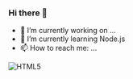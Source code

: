 ### Hi there 👋
- 🔭 I’m currently working on ...
- 🌱 I’m currently learning Node.js
- 📫 How to reach me: ...


![HTML5](https://www.flaticon.com/svg/vstatic/svg/1051/1051277.svg?token=exp=1619948578~hmac=a9f90b8876e352d215477b9863e97b7b "HTML5")
<!--
**radzikoska123/radzikoska123** is a ✨ _special_ ✨ repository because its `README.md` (this file) appears on your GitHub profile.

Here are some ideas to get you started:

- 🔭 I’m currently working on ...
- 🌱 I’m currently learning ...
- 👯 I’m looking to collaborate on ...
- 🤔 I’m looking for help with ...
- 💬 Ask me about ...
- 📫 How to reach me: ...
- 😄 Pronouns: ...
- ⚡ Fun fact: ...
-->
